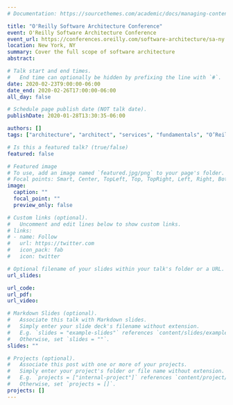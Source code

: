 ```yaml
---
# Documentation: https://sourcethemes.com/academic/docs/managing-content/

title: "O'Reilly Software Architecture Conference"
event: O'Reilly Software Architecture Conference
event_url: https://conferences.oreilly.com/software-architecture/sa-ny
location: New York, NY
summary: Cover the full scope of software architecture
abstract:

# Talk start and end times.
#   End time can optionally be hidden by prefixing the line with `#`.
date: 2020-02-23T9:00:00-06:00
date_end: 2020-02-26T17:00:00-06:00
all_day: false

# Schedule page publish date (NOT talk date).
publishDate: 2020-01-28T13:30:35-06:00

authors: []
tags: ["architecture", "architect", "services", "fundamentals", "O’Reilly", "conference", "thinking", "culture", "cloud native", "technology", "techniques"]

# Is this a featured talk? (true/false)
featured: false

# Featured image
# To use, add an image named `featured.jpg/png` to your page's folder.
# Focal points: Smart, Center, TopLeft, Top, TopRight, Left, Right, BottomLeft, Bottom, BottomRight.
image:
  caption: ""
  focal_point: ""
  preview_only: false

# Custom links (optional).
#   Uncomment and edit lines below to show custom links.
# links:
# - name: Follow
#   url: https://twitter.com
#   icon_pack: fab
#   icon: twitter

# Optional filename of your slides within your talk's folder or a URL.
url_slides:

url_code:
url_pdf:
url_video:

# Markdown Slides (optional).
#   Associate this talk with Markdown slides.
#   Simply enter your slide deck's filename without extension.
#   E.g. `slides = "example-slides"` references `content/slides/example-slides.md`.
#   Otherwise, set `slides = ""`.
slides: ""

# Projects (optional).
#   Associate this post with one or more of your projects.
#   Simply enter your project's folder or file name without extension.
#   E.g. `projects = ["internal-project"]` references `content/project/deep-learning/index.md`.
#   Otherwise, set `projects = []`.
projects: []
---
```

